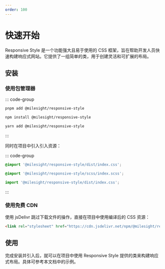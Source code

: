 ```yaml
---
order: 100
---
```


# 快速开始

Responsive Style 是一个功能强大且易于使用的 CSS 框架，旨在帮助开发人员快速构建响应式网站。它提供了一组简单的类，用于创建灵活和可扩展的布局。

## 安装

### 使用包管理器

::: code-group

```bash [pnpm]
pnpm add @milesight/responsive-style
```

```bash [npm]
npm install @milesight/responsive-style
```

```bash [yarn]
yarn add @milesight/responsive-style
```

:::

同时在项目中引入引入资源：

::: code-group

```css [style.css]
@import '@milesight/responsive-style/dist/index.css';
```

```scss [style.scss]
@import '@milesight/responsive-style/scss/index.scss';
```

```ts [index.ts]
import '@milesight/responsive-style/dist/index.css';
```

:::

### 使用免费 CDN

使用 jsDelivr 跳过下载文件的操作，直接在项目中使用编译后的 CSS 资源：

```html
<link rel="stylesheet" href="https://cdn.jsdelivr.net/npm/@milesight/responsive-style/dist/index.min.css">
```

## 使用

完成安装并引入后，就可以在项目中使用 Responsive Style 提供的类来构建响应式布局。具体可参考本文档中的示例。
